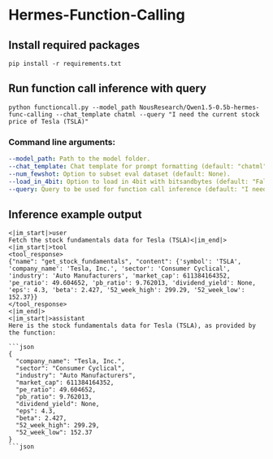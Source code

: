 # Hermes-Function-Calling

## Install required packages
`pip install -r requirements.txt`

## Run function call inference with query
`python functioncall.py --model_path NousResearch/Qwen1.5-0.5b-hermes-func-calling --chat_template chatml --query "I need the current stock price of Tesla (TSLA)"`

### Command line arguments:
```yaml
--model_path: Path to the model folder.
--chat_template: Chat template for prompt formatting (default: "chatml").
--num_fewshot: Option to subset eval dataset (default: None).
--load_in_4bit: Option to load in 4bit with bitsandbytes (default: "False").
--query: Query to be used for function call inference (default: "I need the current stock price of Tesla (TSLA)").
```
## Inference example output
```
<|im_start|>user
Fetch the stock fundamentals data for Tesla (TSLA)<|im_end|>
<|im_start|>tool
<tool_response>
{"name": "get_stock_fundamentals", "content": {'symbol': 'TSLA', 'company_name': 'Tesla, Inc.', 'sector': 'Consumer Cyclical', 'industry': 'Auto Manufacturers', 'market_cap': 611384164352, 'pe_ratio': 49.604652, 'pb_ratio': 9.762013, 'dividend_yield': None, 'eps': 4.3, 'beta': 2.427, '52_week_high': 299.29, '52_week_low': 152.37}}
</tool_response>
<|im_end|>
<|im_start|>assistant
Here is the stock fundamentals data for Tesla (TSLA), as provided by the function:

```json
{
  "company_name": "Tesla, Inc.",
  "sector": "Consumer Cyclical",
  "industry": "Auto Manufacturers",
  "market_cap": 611384164352,
  "pe_ratio": 49.604652,
  "pb_ratio": 9.762013,
  "dividend_yield": None,
  "eps": 4.3,
  "beta": 2.427,
  "52_week_high": 299.29,
  "52_week_low": 152.37
}
```json
```